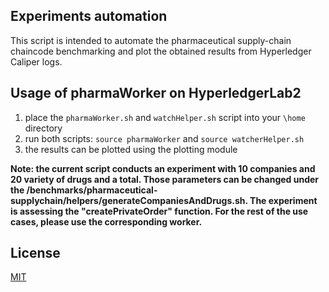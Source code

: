 ## Experiments automation
This script is intended to automate the pharmaceutical supply-chain chaincode benchmarking and plot the obtained results from Hyperledger Caliper logs.

## Usage of pharmaWorker on HyperledgerLab2

1. place the `pharmaWorker.sh` and  `watchHelper.sh` script into your `\home` directory
2. run both scripts: `source pharmaWorker` and  `source watcherHelper.sh` 
3. the results can be plotted using the plotting module


**Note: the current script conducts an experiment with 10 companies and 20 variety of drugs and a total. Those parameters can be changed under the /benchmarks/pharmaceutical-supplychain/helpers/generateCompaniesAndDrugs.sh. The experiment is assessing the "createPrivateOrder" function. For the rest of the use cases, please use the corresponding worker.**


## License
[MIT](https://choosealicense.com/licenses/mit/)
